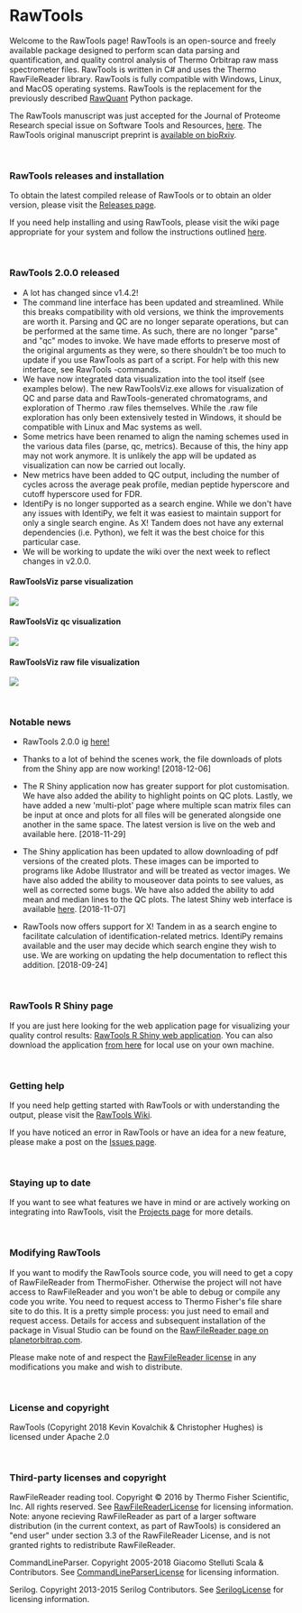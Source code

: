# RawTools

Welcome to the RawTools page! RawTools is an open-source and freely available package designed to perform scan data parsing and quantification, and quality control analysis of Thermo Orbitrap raw mass spectrometer files. RawTools is written in C# and uses the Thermo RawFileReader library. RawTools is fully compatible with Windows, Linux, and MacOS operating systems. RawTools is the replacement for the previously described [RawQuant](https://github.com/kevinkovalchik/RawQuant) Python package. 

The RawTools manuscript was just accepted for the Journal of Proteome Research special issue on Software Tools and Resources, [here](https://pubs.acs.org/doi/10.1021/acs.jproteome.8b00721). The RawTools original manuscript preprint is [available on bioRxiv](https://www.biorxiv.org/content/early/2018/09/15/418400).

<br>

### RawTools releases and installation

To obtain the latest compiled release of RawTools or to obtain an older version, please visit the [Releases page](https://github.com/kevinkovalchik/RawTools/releases). 

If you need help installing and using RawTools, please visit the wiki page appropriate for your system and follow the instructions outlined [here](https://github.com/kevinkovalchik/RawTools/wiki).

<br>

### RawTools 2.0.0 released

- A lot has changed since v1.4.2!
- The command line interface has been updated and streamlined. While this breaks compatibility with old versions, we think the improvements
are worth it. Parsing and QC are no longer separate operations, but can be performed at the same time. As such, there are no longer "parse"
and "qc" modes to invoke. We have made efforts to preserve most of the original arguments as they were, so there shouldn't be too much to
update if you use RawTools as part of a script. For help with this new interface, see RawTools -commands.
- We have now integrated data visualization into the tool itself (see examples below). The new RawToolsViz.exe allows for visualization of QC and parse data
and RawTools-generated chromatograms, and exploration of Thermo .raw files themselves. While the .raw file exploration has only been
extensively tested in Windows, it should be compatible with Linux and Mac systems as well.
- Some metrics have been renamed to align the naming schemes used in the various data files (parse, qc, metrics). Because of this, the 
hiny app may not work anymore. It is unlikely the app will be updated as visualization can now be carried out locally.
- New metrics have been added to QC output, including the number of cycles across the average peak profile, median peptide hyperscore
and cutoff hyperscore used for FDR.
- IdentiPy is no longer supported as a search engine. While we don't have any issues with IdentiPy, we felt it was easiest to maintain
support for only a single search engine. As X! Tandem does not have any external dependencies (i.e. Python), we felt it was the best choice
for this particular case.
- We will be working to update the wiki over the next week to reflect changes in v2.0.0.

#### RawToolsViz parse visualization
![](https://github.com/kevinkovalchik/RawTools/blob/master/documentation/parseFullWindow.png)

#### RawToolsViz qc visualization
![](https://github.com/kevinkovalchik/RawTools/blob/master/documentation/qcFullWindow.png)

#### RawToolsViz raw file visualization
![](https://github.com/kevinkovalchik/RawTools/blob/master/documentation/rawFileFullWindow.png)

<br>

### Notable news

* RawTools 2.0.0 ig [here!](https://github.com/kevinkovalchik/RawTools/releases/tag/2.0.0)

* Thanks to a lot of behind the scenes work, the file downloads of plots from the Shiny app are now working! [2018-12-06]  

* The R Shiny application now has greater support for plot customisation. We have also added the ability to highlight points on QC plots. Lastly, we have added a new 'multi-plot' page where multiple scan matrix files can be input at once and plots for all files will be generated alongside one another in the same space. The latest version is live on the web and available here.  [2018-11-29]

* The Shiny application has been updated to allow downloading of pdf versions of the created plots. These images can be imported to programs like Adobe Illustrator and will be treated as vector images. We have also added the ability to mouseover data points to see values, as well as corrected some bugs. We have also added the ability to add mean and median lines to the QC plots. The latest Shiny web interface is available [here](https://rawtoolsqcdv.bcgsc.ca/). [2018-11-07] 

* RawTools now offers support for X! Tandem in as a search engine to facilitate calculation of identification-related metrics. IdentiPy remains available and the user may decide which search engine they wish to use. We are working on updating the help documentation to reflect this addition. [2018-09-24]

<br>

### RawTools R Shiny page

If you are just here looking for the web application page for visualizing your quality control results: [RawTools R Shiny web application](https://rawtoolsqcdv.bcgsc.ca/). You can also download the application [from here](https://github.com/kevinkovalchik/RawTools/tree/master/documentation/manuscript/RawTools_RShiny_Application) for local use on your own machine.

<br>

### Getting help

If you need help getting started with RawTools or with understanding the output, please visit the [RawTools Wiki](https://github.com/kevinkovalchik/RawTools/wiki).

If you have noticed an error in RawTools or have an idea for a new feature, please make a post on the [Issues page](https://github.com/kevinkovalchik/RawTools/issues).

<br>

### Staying up to date

If you want to see what features we have in mind or are actively working on integrating into RawTools, visit the [Projects page](https://github.com/kevinkovalchik/RawTools/projects) for more details.

<br>

### Modifying RawTools

If you want to modify the RawTools source code, you will need to get a copy of RawFileReader from ThermoFisher. Otherwise the project will not have access to RawFileReader and you won't be able to debug or compile any code you write. You need to request access to Thermo Fisher's file share site to do this. It is a pretty simple process: you just need to email and request access. Details for access and subsequent installation of the package in Visual Studio can be found on the [RawFileReader page on planetorbitrap.com](http://planetorbitrap.com/rawfilereader#.W6471U9lA0M).

Please make note of and respect the [RawFileReader license](https://github.com/kevinkovalchik/RawTools/blob/master/RawFileReaderLicense) in any modifications you make and wish to distribute.

<br>

### License and copyright

RawTools (Copyright 2018 Kevin Kovalchik & Christopher Hughes) is licensed under Apache 2.0

<br>

### Third-party licenses and copyright

RawFileReader reading tool. Copyright © 2016 by Thermo Fisher Scientific, Inc. All rights reserved. See [RawFileReaderLicense](https://github.com/kevinkovalchik/RawTools/blob/master/RawFileReaderLicense) for licensing information. 
Note: anyone recieving RawFileReader as part of a larger software distribution (in the current context, as part of RawTools) is considered an "end user" under 
section 3.3 of the RawFileReader License, and is not granted rights to redistribute RawFileReader.

CommandLineParser. Copyright 2005-2018 Giacomo Stelluti Scala & Contributors. See [CommandLineParserLicense](https://github.com/kevinkovalchik/RawTools/blob/master/CommandLineParserLicense) for licensing information.

Serilog. Copyright 2013-2015 Serilog Contributors. See [SerilogLicense](https://github.com/kevinkovalchik/RawTools/blob/master/SerilogLicense) for licensing information.
